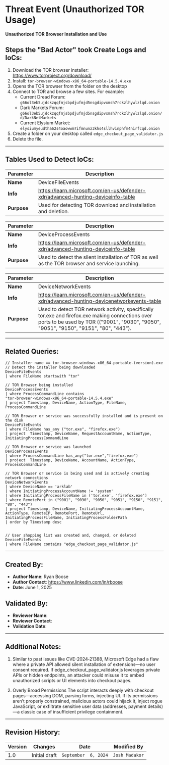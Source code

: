 # Threat Event (Unauthorized TOR Usage)
**Unauthorized TOR Browser Installation and Use**

## Steps the "Bad Actor" took Create Logs and IoCs:
1. Download the TOR browser installer: https://www.torproject.org/download/
2. Install: ```tor‑browser‑windows‑x86_64‑portable‑14.5.4.exe```
3. Opens the TOR browser from the folder on the desktop
4. Connect to TOR and browse a few sites. For example:
   - Current Dread Forum: ```g66ol3eb5ujdckzqqfmjsbpdjufmjd5nsgdipvxmsh7rckzlhywlzlqd.onion```
   - Dark Markets Forum: ```g66ol3eb5ujdckzqqfmjsbpdjufmjd5nsgdipvxmsh7rckzlhywlzlqd.onion/d/DarkNetMarkets```
   - Current Elysium Market: ```elysiumyeudtha62s4oaowwm7ifmnunz3khs4sllhvinphfm4nirfcqd.onion```
6. Create a folder on your desktop called ```edge_checkout_page_validator.js```
7. Delete the file.

---

## Tables Used to Detect IoCs:
| **Parameter**       | **Description**                                                              |
|---------------------|------------------------------------------------------------------------------|
| **Name**| DeviceFileEvents|
| **Info**|https://learn.microsoft.com/en-us/defender-xdr/advanced-hunting-deviceinfo-table|
| **Purpose**| Used for detecting TOR download and installation and deletion. |

| **Parameter**       | **Description**                                                              |
|---------------------|------------------------------------------------------------------------------|
| **Name**| DeviceProcessEvents|
| **Info**|https://learn.microsoft.com/en-us/defender-xdr/advanced-hunting-deviceinfo-table|
| **Purpose**| Used to detect the silent installation of TOR as well as the TOR browser and service launching.|

| **Parameter**       | **Description**                                                              |
|---------------------|------------------------------------------------------------------------------|
| **Name**| DeviceNetworkEvents|
| **Info**|https://learn.microsoft.com/en-us/defender-xdr/advanced-hunting-devicenetworkevents-table|
| **Purpose**| Used to detect TOR network activity, specifically tor.exe and firefox.exe making connections over ports to be used by TOR (("9001", "9030", "9050", "9051", "9150", "9151", "80", "443").|

---

## Related Queries:
```kql
// Installer name == tor-browser-windows-x86_64-portable-(version).exe
// Detect the installer being downloaded
DeviceFileEvents
| where FileName startswith "tor"

// TOR Browser being installed
DeviceProcessEvents
| where ProcessCommandLine contains "tor‑browser‑windows‑x86_64‑portable‑14.5.4.exe" 
| project Timestamp, DeviceName, ActionType, FileName, ProcessCommandLine

// TOR Browser or service was successfully installed and is present on the disk
DeviceFileEvents
| where FileName has_any ("tor.exe", "firefox.exe")
| project  Timestamp, DeviceName, RequestAccountName, ActionType, InitiatingProcessCommandLine

// TOR Browser or service was launched
DeviceProcessEvents
| where ProcessCommandLine has_any("tor.exe","firefox.exe")
| project  Timestamp, DeviceName, AccountName, ActionType, ProcessCommandLine

// TOR Browser or service is being used and is actively creating network connections
DeviceNetworkEvents
| where DeviceName == 'arklab'
| where InitiatingProcessAccountName != 'system'
| where InitiatingProcessFileName in ('tor.exe', 'firefox.exe')
| where RemotePort in ("9001", "9030", "9050", "9051", "9150", "9151", "80", "443")
| project Timestamp, DeviceName, InitiatingProcessAccountName, ActionType, RemoteIP, RemotePort, RemoteUrl, InitiatingProcessFileName, InitiatingProcessFolderPath
| order by Timestamp desc


// User shopping list was created and, changed, or deleted
DeviceFileEvents
| where FileName contains "edge_checkout_page_validator.js"
```

---

## Created By:
- **Author Name**: Ryan Boose
- **Author Contact**: https://www.linkedin.com/in/rboose
- **Date**: June 1, 2025

## Validated By:
- **Reviewer Name**: 
- **Reviewer Contact**: 
- **Validation Date**: 

---

## Additional Notes:
1. Similar to past issues like CVE-2024‑21388, Microsoft Edge had a flaw where a private API allowed silent installation of extensions—no user consent required. If edge_checkout_page_validator.js leverages private APIs or hidden endpoints, an attacker could misuse it to embed unauthorized scripts or UI elements into checkout pages.

2. Overly Broad Permissions
The script interacts deeply with checkout pages—accessing DOM, parsing forms, injecting UI. If its permissions aren’t properly constrained, malicious actors could hijack it, inject rogue JavaScript, or exfiltrate sensitive user data (addresses, payment details)—a classic case of insufficient privilege containment.

---

## Revision History:
| **Version** | **Changes**                   | **Date**         | **Modified By**   |
|-------------|-------------------------------|------------------|-------------------|
| 1.0         | Initial draft                  | `September  6, 2024`  | `Josh Madakor`   
